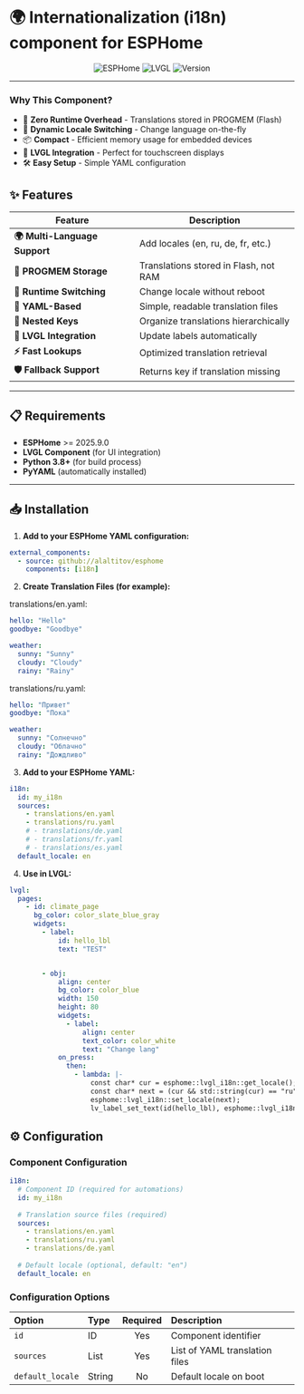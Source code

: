 
# 🌍 **Internationalization (i18n) component for ESPHome**

<div align="center">

![ESPHome](https://img.shields.io/badge/ESPHome-2025.9.0-00BFFF?style=for-the-badge&logo=esphome&logoColor=white)
![LVGL](https://img.shields.io/badge/LVGL-v8.4-red?style=for-the-badge)
![Version](https://img.shields.io/badge/Version-1.0.0-green?style=for-the-badge)

</div>

---

### **Why This Component?**

- 🚀 **Zero Runtime Overhead** - Translations stored in PROGMEM (Flash)
- 🔄 **Dynamic Locale Switching** - Change language on-the-fly
- 📦 **Compact** - Efficient memory usage for embedded devices
- 🎨 **LVGL Integration** - Perfect for touchscreen displays
- 🛠️ **Easy Setup** - Simple YAML configuration


## ✨ **Features**

| Feature | Description |
|---------|-------------|
| **🌍 Multi-Language Support** | Add locales (en, ru, de, fr, etc.) |
| **💾 PROGMEM Storage** | Translations stored in Flash, not RAM |
| **🔄 Runtime Switching** | Change locale without reboot |
| **📝 YAML-Based** | Simple, readable translation files |
| **🎯 Nested Keys** | Organize translations hierarchically |
| **🔌 LVGL Integration** | Update labels automatically |
| **⚡ Fast Lookups** | Optimized translation retrieval |
| **🛡️ Fallback Support** | Returns key if translation missing |


---

## 📋 **Requirements**

- **ESPHome** >= 2025.9.0
- **LVGL Component** (for UI integration)
- **Python 3.8+** (for build process)
- **PyYAML** (automatically installed)

---

## 📥 **Installation**

1. **Add to your ESPHome YAML configuration:**

```yaml
external_components:
  - source: github://alaltitov/esphome
    components: [i18n]
```

2. **Create Translation Files (for example):**

translations/en.yaml:

```yaml
hello: "Hello"
goodbye: "Goodbye"

weather:
  sunny: "Sunny"
  cloudy: "Cloudy"
  rainy: "Rainy"
```

translations/ru.yaml:

```yaml
hello: "Привет"
goodbye: "Пока"

weather:
  sunny: "Солнечно"
  cloudy: "Облачно"
  rainy: "Дождливо"
```

3. **Add to your ESPHome YAML:**

```yaml
i18n:
  id: my_i18n
  sources:
    - translations/en.yaml
    - translations/ru.yaml
    # - translations/de.yaml
    # - translations/fr.yaml
    # - translations/es.yaml
  default_locale: en

```

4. **Use in LVGL:**

```yaml
lvgl:
  pages:
    - id: climate_page
      bg_color: color_slate_blue_gray
      widgets:
        - label:
            id: hello_lbl
            text: "TEST"


        - obj:
            align: center
            bg_color: color_blue
            width: 150
            height: 80
            widgets:
              - label:
                  align: center
                  text_color: color_white
                  text: "Change lang"
            on_press:
              then:
                - lambda: |-
                    const char* cur = esphome::lvgl_i18n::get_locale();
                    const char* next = (cur && std::string(cur) == "ru") ? "en" : "ru";
                    esphome::lvgl_i18n::set_locale(next);
                    lv_label_set_text(id(hello_lbl), esphome::lvgl_i18n::tr("weather.cloudy"));
```

## ⚙️ Configuration

### Component Configuration

```yaml
i18n:
  # Component ID (required for automations)
  id: my_i18n
  
  # Translation source files (required)
  sources:
    - translations/en.yaml
    - translations/ru.yaml
    - translations/de.yaml
  
  # Default locale (optional, default: "en")
  default_locale: en
```
### Configuration Options

| Option | Type | Required | Description |
|:-------|:-----|:--------:|:------------|
| `id`| ID | Yes | Component identifier |
| `sources` | List | Yes | List of YAML translation files |
| `default_locale` | String | No | Default locale on boot|


